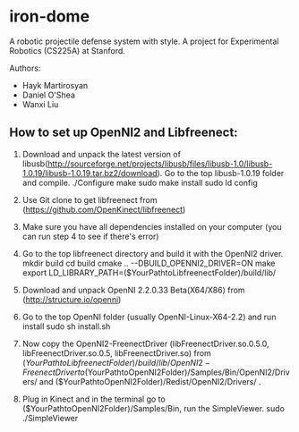 iron-dome
=========

A robotic projectile defense system with style. A project for Experimental Robotics (CS225A) at Stanford.

Authors:

 * Hayk Martirosyan
 * Daniel O'Shea
 * Wanxi Liu

How to set up OpenNI2 and Libfreenect:
---------------------------------------

1. Download and unpack the latest version of libusb(http://sourceforge.net/projects/libusb/files/libusb-1.0/libusb-1.0.19/libusb-1.0.19.tar.bz2/download). Go to the top libusb-1.0.19 folder and compile.
	./Configure
	make
	sudo make install
	sudo ld config

2. Use Git clone to get libfreenect from (https://github.com/OpenKinect/libfreenect)
3. Make sure you have all dependencies installed on your computer (you can run step 4 to see if there's error)
4. Go to the top libfreenect directory and build it with the OpenNI2 driver.
	mkdir build
	cd build
	cmake .. --DBUILD_OPENNI2_DRIVER=ON
	make
	export LD_LIBRARY_PATH=($YourPathtoLibfreenectFolder)/build/lib/

5. Download and unpack OpenNI 2.2.0.33 Beta(X64/X86) from (http://structure.io/openni)
6. Go to the top OpenNI folder (usually OpenNI-Linux-X64-2.2) and run install
	sudo sh install.sh
7. Now copy the OpenNI2-FreenectDriver (libFreenectDriver.so.0.5.0, libFreenectDriver.so.0.5, libFreenectDriver.so) from ($YourPathtoLibfreenectFolder)/build/lib/OpenNI2-FreenectDriver to ($YourPathtoOpenNI2Folder)/Samples/Bin/OpenNI2/Drivers/ and ($YourPathtoOpenNI2Folder)/Redist/OpenNI2/Drivers/ .
8. Plug in Kinect and in the terminal go to ($YourPathtoOpenNI2Folder)/Samples/Bin, run the SimpleViewer.
	sudo ./SimpleViewer

